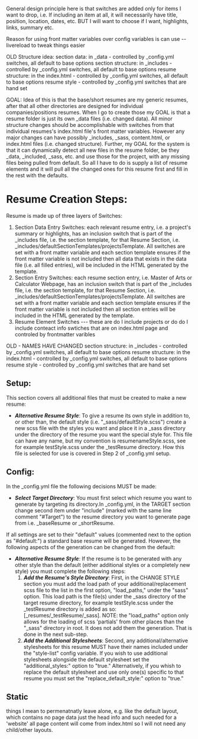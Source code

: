 General design principle here is that switches are added only for items I want to drop, i.e.  If including an item at all, it will necessarily have title, position, location, dates, etc. BUT I will want to choose if I want, highlights, links, summary etc. 

Reason for using front matter variables over config variables is can use --livereload to tweak things easier 

OLD Structure idea:
  section data: in _data - controlled by _config.yml switches, all default to base options
  section structure: in _includes - controlled by _config.yml switches, all default to base options
  resume structure: in the index.html - controlled by _config.yml switches, all default to base options
  resume style - controlled by _config.yml switches that are hand set

GOAL: Idea of this is that the base/short resumes are my generic resumes, after that all other directories are designed for individual companies/positions resumes. When I go to create those my GOAL is that a resume folder is just its own _data files (i.e. changed data). All minor structure changes should be accomplishable with switches from that individual resumes's index.html file's front matter variables. However any major changes can have possibly _includes, _sass, content.html, or index.html files  (i.e. changed structure).
Further, my GOAL for the system is that it can dynamically detect all new files in the resume folder, be they _data, _included, _sass, etc. and use those for the project, with any missing files being pulled from default. So all I have to do is supply a list of resume elements and it will pull all the changed ones for this resume first and fill in the rest with the defaults. 


# Resume Creation Steps:

Resume is made up of three layers of Switches:
1. Section Data Entry Switches: each relevant resume entry, i.e. a project's summary or highlights, has an inclusion switch that is part of the _includes file, i.e. the section template, for that Resume Section, i.e. _includes/defaultSectionTemplates/projectsTemplate. All switches are set with a front matter variable and each section template ensures if the front matter variable is not included then all data that exists in the data file (i.e. all filled entries), will be included in the HTML generated by the template.
2. Section Entry Switches: each resume section entry, i.e. Master of Arts or Calculator Webpage,  has an inclusion switch that is part of the _includes file, i.e. the section template, for that Resume Section, i.e. _includes/defaultSectionTemplates/projectsTemplate. All switches are set with a front matter variable and each section template ensures if the front matter variable is not included then all section entries will be included in the HTML generated by the template. 
3. Resume Element Switches --- these are do I include projects or do do I include conteact info swtiches that are on index.html page and controled by frontmatter varibles 





OLD - NAMES HAVE CHANGED 
section structure: in _includes - controlled by _config.yml switches, all default to base options
resume structure: in the index.html - controlled by _config.yml switches, all default to base options
resume style - controlled by _config.yml switches that are hand set


## Setup:
This section covers all additional files that must be created to make a new resume:
* ***Alternative Resume Style***: To give a resume its own style in addition to, or other than, the default style (i.e. "_sass/defaultStyle.scss") create a new scss file with the styles you want and place it in a _sass directory under the directory of the resume you want the special style for.
  This file can have any name, but my convention is resumenameStyle.scss, see for example testStyle.scss under the _testResume directory. 
  How this file is selected for use is covered in Step 2 of _config.yml setup. 


## Config:
In the _config.yml file the following decisions MUST be made: 
* ***Select Target Directory***: You must first select which resume you want to generate by targeting its directory.In _config.yml, in the TARGET section change second item under "include" (marked with the same line comment "#Target") to the resume directory you want to generate page from i.e. _baseResume or _shortResume.

If all settings are set to their "default" values (commented next to the option as "#default:") a standard base resume will be generated. However, the following aspects of the generation can be changed from the default:
* ***Alternative Resume Style***: If the resume is to be generated with any other style than the default (either additional styles or a completely new style) you must complete the following steps: 
  1. ***Add the Resume's Style Directory***: First, in the CHANGE STYLE section you must add the load path of your additional/replacement scss file to the list in the first option, "load_paths," under the "sass" option. This load path is the file(s) under the _sass directory of the target resume directory, for example testStyle.scss under the _testResume directory is added as so: [_resumes/_testResume/_sass].
  NOTE: the "load_paths" option only allows for the loading of scss 'partials' from other places than the "_sass" directory in root. It does not add them the generation. That is done in the next sub-step.
  2. ***Add the Additional Stylesheets***: Second, any additional/alternative stylesheets for this resume MUST have their names included under the "style-list" config variable. 
   If you wish to use additional stylesheets alongside the default stylesheet set the "additional_styles:" option to "true." Alternatively, if you whish to replace the default stylesheet and use only one(s) specific to that resume you must set the "replace_default_style:" option to "true."
   

## Static
things I mean to permenatnatly leave alone, e.g. like the default layout, which contains no page data just the head info and such needed for a 'website' all page content will come from index.html so I will not need any child/other layouts. 